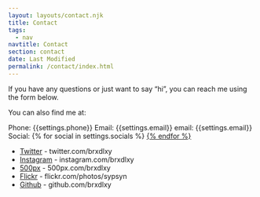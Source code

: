 ```yaml
---
layout: layouts/contact.njk
title: Contact
tags:
  - nav
navtitle: Contact
section: contact
date: Last Modified
permalink: /contact/index.html
---
```


If you have any questions or just want to say “hi”, you can reach me using the form below.

You can also find me at:

Phone: {{settings.phone}}
Email: {{settings.email}}
email: {{settings.email}}
Social:
{% for social in settings.socials %}
  <a href="{{social.url}}" class="fab fa-{{social.name}}">
{% endfor %}


- [Twitter](https://twitter.com/brxdlxy) - twitter.com/brxdlxy
- [Instagram](https://www.instagram.com/brxdlxy/) - instagram.com/brxdlxy
- [500px](https://500px.com/brxdlxy) - 500px.com/brxdlxy
- [Flickr](https://www.flickr.com/photos/sypsyn/) - flickr.com/photos/sypsyn
- [Github](https://github.com/brxdlxy) - github.com/brxdlxy
